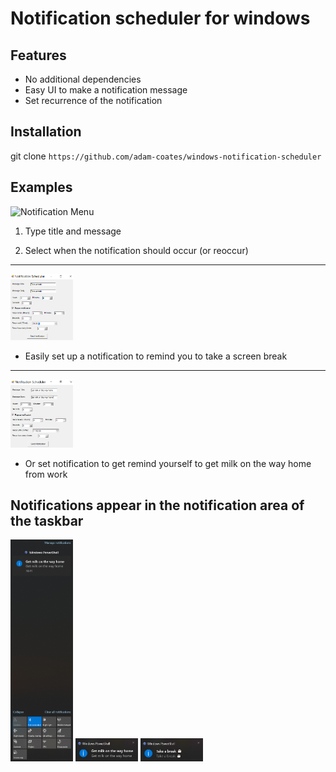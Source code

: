 # Notification scheduler for windows

## Features

- No additional dependencies
- Easy UI to make a notification message
- Set recurrence of the notification

## Installation

git clone `https://github.com/adam-coates/windows-notification-scheduler`

## Examples

![Notification Menu](./notification_scheduler_menu.PNG|width=50)

1. Type title and message

2. Select when the notification should occur (or reoccur)

---

<img src="https://raw.githubusercontent.com/adam-coates/windows-notification-scheduler/master/imgs/notification_scheduler_example1.PNG" width="100">

- Easily set up a notification to remind you to take a screen break

---

<img src="https://raw.githubusercontent.com/adam-coates/windows-notification-scheduler/master/imgs/notification_scheduler_example2.PNG" width="100">

- Or set notification to get remind yourself to get milk on the way home from work

## Notifications appear in the notification area of the taskbar

<img src="https://raw.githubusercontent.com/adam-coates/windows-notification-scheduler/master/imgs/notification_bar.png" width="100">

<img src="https://raw.githubusercontent.com/adam-coates/windows-notification-scheduler/master/imgs/1.png" width="100">

<img src="https://raw.githubusercontent.com/adam-coates/windows-notification-scheduler/master/imgs/2.png" width="100">
